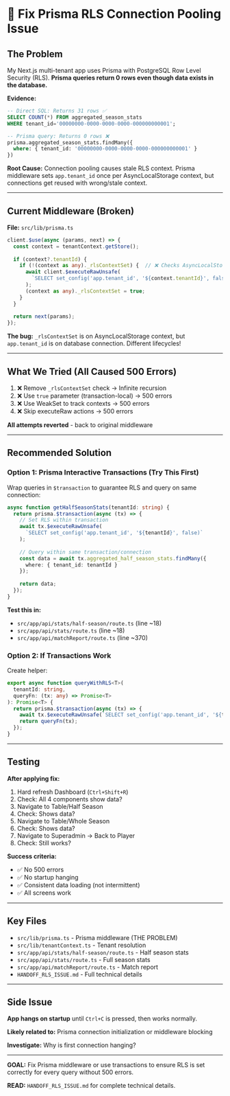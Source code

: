 # 🔧 Fix Prisma RLS Connection Pooling Issue

## The Problem

My Next.js multi-tenant app uses Prisma with PostgreSQL Row Level Security (RLS). **Prisma queries return 0 rows even though data exists in the database.**

**Evidence:**
```sql
-- Direct SQL: Returns 31 rows ✅
SELECT COUNT(*) FROM aggregated_season_stats 
WHERE tenant_id='00000000-0000-0000-0000-000000000001';

-- Prisma query: Returns 0 rows ❌
prisma.aggregated_season_stats.findMany({
  where: { tenant_id: '00000000-0000-0000-0000-000000000001' }
})
```

**Root Cause:** Connection pooling causes stale RLS context. Prisma middleware sets `app.tenant_id` once per AsyncLocalStorage context, but connections get reused with wrong/stale context.

---

## Current Middleware (Broken)

**File:** `src/lib/prisma.ts`

```typescript
client.$use(async (params, next) => {
  const context = tenantContext.getStore();
  
  if (context?.tenantId) {
    if (!(context as any)._rlsContextSet) {  // ❌ Checks AsyncLocalStorage, not connection
      await client.$executeRawUnsafe(
        `SELECT set_config('app.tenant_id', '${context.tenantId}', false)`
      );
      (context as any)._rlsContextSet = true;
    }
  }
  
  return next(params);
});
```

**The bug:** `_rlsContextSet` is on AsyncLocalStorage context, but `app.tenant_id` is on database connection. Different lifecycles!

---

## What We Tried (All Caused 500 Errors)

1. ❌ Remove `_rlsContextSet` check → Infinite recursion
2. ❌ Use `true` parameter (transaction-local) → 500 errors  
3. ❌ Use WeakSet to track contexts → 500 errors
4. ❌ Skip executeRaw actions → 500 errors

**All attempts reverted** - back to original middleware

---

## Recommended Solution

### Option 1: Prisma Interactive Transactions (Try This First)

Wrap queries in `$transaction` to guarantee RLS and query on same connection:

```typescript
async function getHalfSeasonStats(tenantId: string) {
  return prisma.$transaction(async (tx) => {
    // Set RLS within transaction
    await tx.$executeRawUnsafe(
      `SELECT set_config('app.tenant_id', '${tenantId}', false)`
    );
    
    // Query within same transaction/connection
    const data = await tx.aggregated_half_season_stats.findMany({
      where: { tenant_id: tenantId }
    });
    
    return data;
  });
}
```

**Test this in:**
- `src/app/api/stats/half-season/route.ts` (line ~18)
- `src/app/api/stats/route.ts` (line ~18)
- `src/app/api/matchReport/route.ts` (line ~370)

### Option 2: If Transactions Work
Create helper:
```typescript
export async function queryWithRLS<T>(
  tenantId: string,
  queryFn: (tx: any) => Promise<T>
): Promise<T> {
  return prisma.$transaction(async (tx) => {
    await tx.$executeRawUnsafe(`SELECT set_config('app.tenant_id', '${tenantId}', false)`);
    return queryFn(tx);
  });
}
```

---

## Testing

**After applying fix:**
1. Hard refresh Dashboard (`Ctrl+Shift+R`)
2. Check: All 4 components show data?
3. Navigate to Table/Half Season
4. Check: Shows data?
5. Navigate to Table/Whole Season
6. Check: Shows data?
7. Navigate to Superadmin → Back to Player
8. Check: Still works?

**Success criteria:**
- ✅ No 500 errors
- ✅ No startup hanging
- ✅ Consistent data loading (not intermittent)
- ✅ All screens work

---

## Key Files

- `src/lib/prisma.ts` - Prisma middleware (THE PROBLEM)
- `src/lib/tenantContext.ts` - Tenant resolution
- `src/app/api/stats/half-season/route.ts` - Half season stats
- `src/app/api/stats/route.ts` - Full season stats
- `src/app/api/matchReport/route.ts` - Match report
- `HANDOFF_RLS_ISSUE.md` - Full technical details

---

## Side Issue

**App hangs on startup** until `Ctrl+C` is pressed, then works normally.

**Likely related to:** Prisma connection initialization or middleware blocking

**Investigate:** Why is first connection hanging?

---

**GOAL:** Fix Prisma middleware or use transactions to ensure RLS is set correctly for every query without 500 errors.

**READ:** `HANDOFF_RLS_ISSUE.md` for complete technical details.

